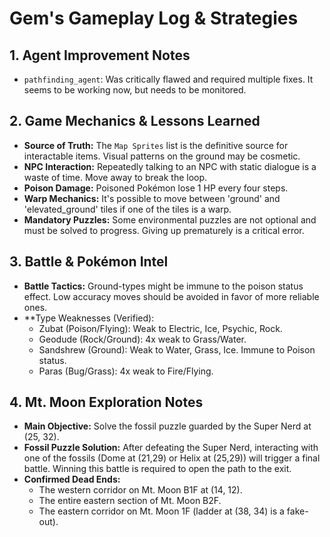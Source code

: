 # Gem's Gameplay Log & Strategies

## 1. Agent Improvement Notes
*   `pathfinding_agent`: Was critically flawed and required multiple fixes. It seems to be working now, but needs to be monitored.

## 2. Game Mechanics & Lessons Learned
*   **Source of Truth:** The `Map Sprites` list is the definitive source for interactable items. Visual patterns on the ground may be cosmetic.
*   **NPC Interaction:** Repeatedly talking to an NPC with static dialogue is a waste of time. Move away to break the loop.
*   **Poison Damage:** Poisoned Pokémon lose 1 HP every four steps.
*   **Warp Mechanics:** It's possible to move between 'ground' and 'elevated_ground' tiles if one of the tiles is a warp.
*   **Mandatory Puzzles:** Some environmental puzzles are not optional and must be solved to progress. Giving up prematurely is a critical error.

## 3. Battle & Pokémon Intel
*   **Battle Tactics:** Ground-types might be immune to the poison status effect. Low accuracy moves should be avoided in favor of more reliable ones.
*   **Type Weaknesses (Verified):
    *   Zubat (Poison/Flying): Weak to Electric, Ice, Psychic, Rock.
    *   Geodude (Rock/Ground): 4x weak to Grass/Water.
    *   Sandshrew (Ground): Weak to Water, Grass, Ice. Immune to Poison status.
    *   Paras (Bug/Grass): 4x weak to Fire/Flying.

## 4. Mt. Moon Exploration Notes
*   **Main Objective:** Solve the fossil puzzle guarded by the Super Nerd at (25, 32).
*   **Fossil Puzzle Solution:** After defeating the Super Nerd, interacting with one of the fossils (Dome at (21,29) or Helix at (25,29)) will trigger a final battle. Winning this battle is required to open the path to the exit.
*   **Confirmed Dead Ends:**
    *   The western corridor on Mt. Moon B1F at (14, 12).
    *   The entire eastern section of Mt. Moon B2F.
    *   The eastern corridor on Mt. Moon 1F (ladder at (38, 34) is a fake-out).